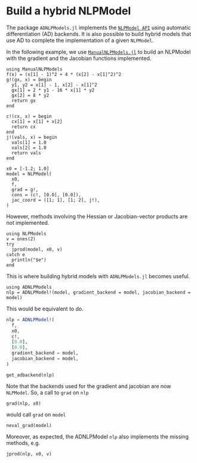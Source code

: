 # Build a hybrid NLPModel

The package `ADNLPModels.jl` implements the [`NLPModel API`](https://github.com/JuliaSmoothOptimizers/NLPModels.jl) using automatic differentiation (AD) backends.
It is also possible to build hybrid models that use AD to complete the implementation of a given `NLPModel`.

In the following example, we use [`ManualNLPModels.jl`](https://github.com/JuliaSmoothOptimizers/ManualNLPModels.jl) to build an NLPModel with the gradient and the Jacobian functions implemented.

```@example ex1
using ManualNLPModels
f(x) = (x[1] - 1)^2 + 4 * (x[2] - x[1]^2)^2
g!(gx, x) = begin
  y1, y2 = x[1] - 1, x[2] - x[1]^2
  gx[1] = 2 * y1 - 16 * x[1] * y2
  gx[2] = 8 * y2
  return gx
end

c!(cx, x) = begin
  cx[1] = x[1] + x[2]
  return cx
end
j!(vals, x) = begin
  vals[1] = 1.0
  vals[2] = 1.0
  return vals
end

x0 = [-1.2; 1.0]
model = NLPModel(
  x0,
  f,
  grad = g!,
  cons = (c!, [0.0], [0.0]),
  jac_coord = ([1; 1], [1; 2], j!),
)
```

However, methods involving the Hessian or Jacobian-vector products are not implemented.

```@example ex1
using NLPModels
v = ones(2)
try
  jprod(model, x0, v)
catch e
  println("$e")
end
```

This is where building hybrid models with `ADNLPModels.jl` becomes useful.

```@example ex1
using ADNLPModels
nlp = ADNLPModel!(model, gradient_backend = model, jacobian_backend = model)
```

This would be equivalent to do.
```julia
nlp = ADNLPModel!(
  f,
  x0,
  c!,
  [0.0],
  [0.0],
  gradient_backend = model,
  jacobian_backend = model,
)
```

```@example ex1
get_adbackend(nlp)
```

Note that the backends used for the gradient and jacobian are now `NLPModel`. So, a call to `grad` on `nlp`

```@example ex1
grad(nlp, x0)
```

would call `grad` on `model`

```@example ex1
neval_grad(model)
```

Moreover, as expected, the ADNLPModel `nlp` also implements the missing methods, e.g.

```@example ex1
jprod(nlp, x0, v)
```
